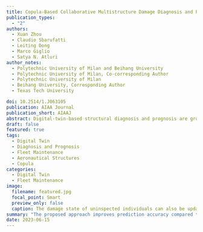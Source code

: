 ```yaml
---
title: Copula-Based Collaborative Multistructure Damage Diagnosis and Prognosis for Fleet Maintenance Digital Twins
publication_types:
  - "2"
authors:
  - Xuan Zhou
  - Claudio Sbarufatti
  - Leiting Dong
  - Marco Giglio
  - Satya N. Atluri
author_notes:
  - Polytechnic University of Milan and Beihang University
  - Polytechnic University of Milan, Co-corresponding Author
  - Polytechnic University of Milan
  - Beihang University, Corresponding Author
  - Texas Tech University

doi: 10.2514/1.J063105
publication: AIAA Journal
publication_short: AIAAJ
abstract: Digital-twin-based structural diagnosis and prognosis are growing topics that have an important role in improving in-service safety and the economy. Current research focuses primarily on individual structures using Bayesian-based updating approaches, leaving little attention to the multiple similar structures at the fleet level. This study presents a novel copula-based approach for efficiently modeling multi-structure damage diagnosis and prognosis in a fleet. The proposed approach leverages the particle filter to model the damage growth in each structure and utilizes the copula function to capture the relationship of damage state between individuals as the joint probability distribution. The correlation parameters in the copula function are estimated based on the similarity of the predicted damage state and material parameters. Once an observation is available for a structure, the damage states of the structure and other structures in the fleet are updated via a copula-based updating step. The results from a hypothetical and an experiment dataset demonstrate that the proposed approach improves prediction accuracy compared to traditional individual-based methods and effectively controls uncertainties for each structure, even during intervals of no observations. This approach holds promise for integration into the fleet maintenance digital twin.
draft: false
featured: true
tags:
  - Digital Twin
  - Diagnosis and Prognosis
  - Fleet Maintenance
  - Aeronautical Structures
  - Copula
categories:
  - Digital Twin
  - Fleet Maintenance
image:
  filename: featured.jpg
  focal_point: Smart
  preview_only: false
  caption: The damage state of uninspected individuals can also be updated by the inspection of other individuals and the coupling of Copula functions.
summary: "The proposed approach improves prediction accuracy compared to traditional individual-based methods and effectively controls uncertainties for each structure, even during intervals of no observations."
date: 2023-06-15
---
```

